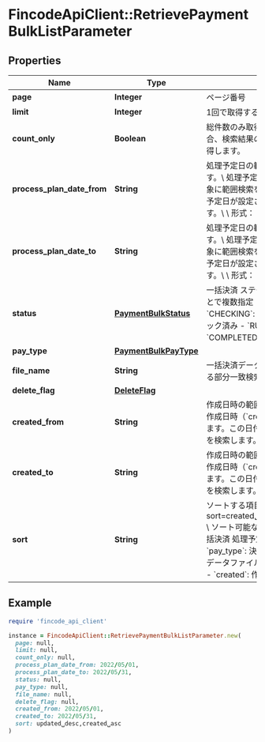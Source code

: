 # FincodeApiClient::RetrievePaymentBulkListParameter

## Properties

| Name | Type | Description | Notes |
| ---- | ---- | ----------- | ----- |
| **page** | **Integer** | ページ番号 | [optional] |
| **limit** | **Integer** | 1回で取得するデータの最大件数 | [optional] |
| **count_only** | **Boolean** | 総件数のみ取得するか。\\ &#x60;true&#x60;を指定した場合、検索結果の総件数（&#x60;total_count&#x60;）のみ取得します。  | [optional] |
| **process_plan_date_from** | **String** | 処理予定日の範囲指定（開始日）を指定します。\\ 処理予定日（&#x60;process_plan_date&#x60;）を対象に範囲検索を行います。この日付以降に処理予定日が設定された一括決済情報を検索します。\\ \\ 形式： &#x60;yyyy/MM/dd&#x60;  | [optional] |
| **process_plan_date_to** | **String** | 処理予定日の範囲指定（終了日）を指定します。\\ 処理予定日（&#x60;process_plan_date&#x60;）を対象に範囲検索を行います。この日付以前に処理予定日が設定された一括決済情報を検索します。\\ \\ 形式： &#x60;yyyy/MM/dd&#x60;  | [optional] |
| **status** | [**PaymentBulkStatus**](PaymentBulkStatus.md) | 一括決済 ステータス。カンマ区切りにすることで複数指定（OR検索）できます。  - &#x60;CHECKING&#x60;: チェック中 - &#x60;CHECKED&#x60;: チェック済み - &#x60;RUNNING&#x60;: 決済処理中 - &#x60;COMPLETED&#x60;: 完了 - &#x60;ERROR&#x60;: エラー  | [optional] |
| **pay_type** | [**PaymentBulkPayType**](PaymentBulkPayType.md) |  | [optional] |
| **file_name** | **String** | 一括決済データファイル名\\ &#x60;file_name&#x60;に対する部分一致検索を行います。  | [optional] |
| **delete_flag** | [**DeleteFlag**](DeleteFlag.md) |  | [optional] |
| **created_from** | **String** | 作成日時の範囲指定（開始日）を指定します。\\ 作成日時（&#x60;created&#x60;）を対象に範囲検索を行います。この日付以降に登録された一括決済情報を検索します。\\ \\ 形式： &#x60;yyyy/MM/dd&#x60;  | [optional] |
| **created_to** | **String** | 作成日時の範囲指定（終了日）を指定します。\\ 作成日時（&#x60;created&#x60;）を対象に範囲検索を行います。この日付以前に登録された一括決済情報を検索します。\\ \\ 形式： &#x60;yyyy/MM/dd&#x60;  | [optional] |
| **sort** | **String** | ソートする項目と順序を指定します。\\ 例： &#x60;?sort&#x3D;created␣asc,process_plan_date␣desc&#x60;\\ \\ ソート可能な項目  - &#x60;process_plan_date&#x60;: 一括決済 処理予定日 - &#x60;status&#x60;: ステータス - &#x60;pay_type&#x60;: 決済種別 - &#x60;file_name&#x60;: 一括決済データファイル名 - &#x60;delete_flag&#x60;: 削除フラグ - &#x60;created&#x60;: 作成日時  | [optional] |

## Example

```ruby
require 'fincode_api_client'

instance = FincodeApiClient::RetrievePaymentBulkListParameter.new(
  page: null,
  limit: null,
  count_only: null,
  process_plan_date_from: 2022/05/01,
  process_plan_date_to: 2022/05/31,
  status: null,
  pay_type: null,
  file_name: null,
  delete_flag: null,
  created_from: 2022/05/01,
  created_to: 2022/05/31,
  sort: updated␣desc,created␣asc
)
```

